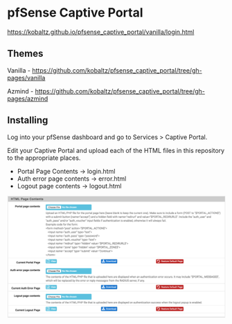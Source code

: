 # pfSense Captive Portal

https://kobaltz.github.io/pfsense_captive_portal/vanilla/login.html

## Themes

Vanilla - https://github.com/kobaltz/pfsense_captive_portal/tree/gh-pages/vanilla

Azmind - https://github.com/kobaltz/pfsense_captive_portal/tree/gh-pages/azmind

## Installing

Log into your pfSense dashboard and go to Services > Captive Portal.

Edit your Captive Portal and upload each of the HTML files in this repository to the appropriate places.

  - Portal Page Contents -> login.html
  - Auth error page contents -> error.html
  - Logout page contents -> logout.html

![Settings](settings.png)
